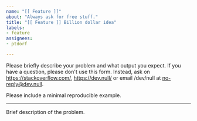 ```yaml
---
name: "[[ Feature ]]"
about: "Always ask for free stuff."
title: "[[ Feature ]] Billion dollar idea"
labels:
- feature
assignees:
- ptdorf

---
```


Please briefly describe your problem and what output you expect. If
you have a question, please don't use this form. Instead, ask on
<https://stackoverflow.com/>, <https://dev.null/> or
email /dev/null at <no-reply@dev.null>.

Please include a minimal reproducible example.

---

Brief description of the problem.
